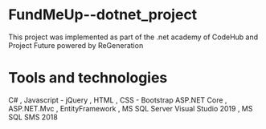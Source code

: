 # FundMeUp--dotnet_project

This project was implemented as part of the .net academy of CodeHub and Project Future powered by ReGeneration

# Tools and technologies

C# , Javascript - jQuery , HTML , CSS - Bootstrap
ASP.NET Core , ASP.NET.Mvc , EntityFramework , MS SQL Server
Visual Studio 2019 , MS SQL SMS 2018
